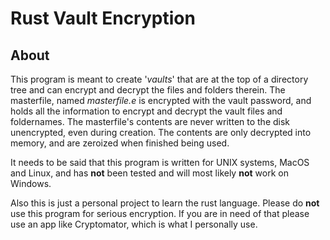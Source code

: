 # Rust Vault Encryption

## About

This program is meant to create '*vaults*' that are at the top of a directory tree and can encrypt and decrypt the files and folders therein. The masterfile, named *masterfile.e* is encrypted with the vault password, and holds all the information to encrypt and decrypt the vault files and foldernames. The masterfile's contents are never written to the disk unencrypted, even during creation. The contents are only decrypted into memory, and are zeroized when finished being used.

It needs to be said that this program is written for UNIX systems, MacOS and Linux, and has **not** been tested and will most likely **not** work on Windows.

Also this is just a personal project to learn the rust language. Please do **not** use this program for serious encryption. If you are in need of that please use an app like Cryptomator, which is what I personally use.
